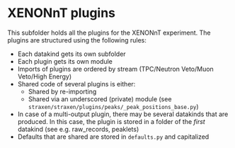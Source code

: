 # XENONnT plugins

This subfolder holds all the plugins for the XENONnT experiment. The plugins are structured using the following rules:

- Each datakind gets its own subfolder
- Each plugin gets its own module
- Imports of plugins are ordered by stream (TPC/Neutron Veto/Muon Veto/High Energy)
- Shared code of several plugins is either:
    - Shared by re-importing
    - Shared via an underscored (private) module (see `straxen/straxen/plugins/peaks/_peak_positions_base.py`)
- In case of a multi-output plugin, there may be several datakinds that are produced.
  In this case, the plugin is stored in a folder of the _first_ datakind (see e.g. raw_records, peaklets)
- Defaults that are shared are stored in `defaults.py` and capitalized
